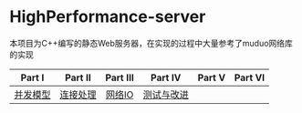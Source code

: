 # HighPerformance-server
本项目为C++编写的静态Web服务器，在实现的过程中大量参考了muduo网络库的实现

| Part Ⅰ | Part Ⅱ | Part Ⅲ | Part Ⅳ | Part Ⅴ | Part Ⅵ |
| :--------: | :---------: | :---------: | :---------: | :---------: | :---------: |
| [并发模型](https://github.com/Canna011/HighPerformance-server/blob/master/%E5%B9%B6%E5%8F%91%E6%A8%A1%E5%9E%8B)|[连接处理](https://github.com/Canna011/HighPerformance-server/blob/master/%E8%BF%9E%E6%8E%A5%E5%A4%84%E7%90%86)|[网络IO](https://github.com/Canna011/HighPerformance-server/blob/master/%E7%BD%91%E7%BB%9CIO) | [测试与改进](https://github.com/Canna011/HighPerformance-server/blob/master/%E6%B5%8B%E8%AF%95%E4%B8%8E%E6%94%B9%E8%BF%9B)

